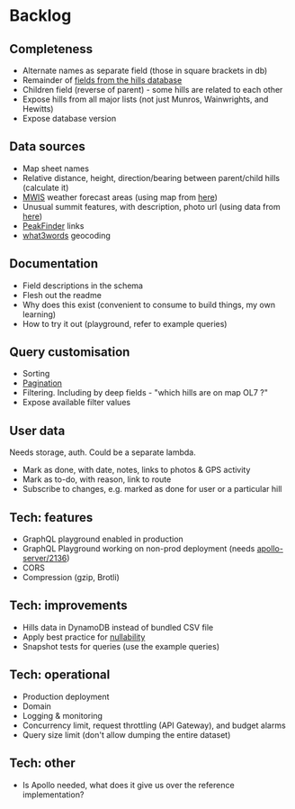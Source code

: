 # Backlog

## Completeness

- Alternate names as separate field (those in square brackets in db)
- Remainder of [fields from the hills database](fields-hills-database.md)
- Children field (reverse of parent) - some hills are related to each other
- Expose hills from all major lists (not just Munros, Wainwrights, and Hewitts)
- Expose database version

## Data sources

- Map sheet names
- Relative distance, height, direction/bearing between parent/child hills (calculate it)
- [MWIS](http://www.mwis.org.uk/) weather forecast areas (using map from [here](https://www.walkhighlands.co.uk/Forum/viewtopic.php?f=1&t=85322))
- Unusual summit features, with description, photo url (using data from [here](https://www.walkhighlands.co.uk/Forum/viewtopic.php?f=1&t=91941))
- [PeakFinder](https://www.peakfinder.org) links
- [what3words](https://docs.what3words.com/api/v3/) geocoding

## Documentation

- Field descriptions in the schema
- Flesh out the readme
- Why does this exist (convenient to consume to build things, my own learning)
- How to try it out (playground, refer to example queries)

## Query customisation

- Sorting
- [Pagination](https://graphql.org/learn/pagination/)
- Filtering. Including by deep fields - "which hills are on map OL7 ?"
- Expose available filter values

## User data

Needs storage, auth. Could be a separate lambda.

- Mark as done, with date, notes, links to photos & GPS activity
- Mark as to-do, with reason, link to route
- Subscribe to changes, e.g. marked as done for user or a particular hill

## Tech: features

- GraphQL playground enabled in production
- GraphQL Playground working on non-prod deployment (needs [apollo-server/2136](https://github.com/apollographql/apollo-server/issues/2136#issuecomment-458465128))
- CORS
- Compression (gzip, Brotli)

## Tech: improvements

- Hills data in DynamoDB instead of bundled CSV file
- Apply best practice for [nullability](https://graphql.org/learn/best-practices/#nullability)
- Snapshot tests for queries (use the example queries)

## Tech: operational

- Production deployment
- Domain
- Logging & monitoring
- Concurrency limit, request throttling (API Gateway), and budget alarms
- Query size limit (don't allow dumping the entire dataset)

## Tech: other

- Is Apollo needed, what does it give us over the reference implementation?
